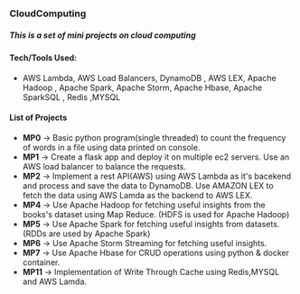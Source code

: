 ### CloudComputing

##### This is a set of mini projects on cloud computing 

#### Tech/Tools Used:
* AWS Lambda, AWS Load Balancers, DynamoDB , AWS LEX, Apache Hadoop , Apache Spark, Apache Storm, Apache Hbase, Apache SparkSQL , Redis ,MYSQL

#### List of Projects 

* **MP0** -> Basic python program(single threaded) to count the frequency of words in a file using data printed on console.
* **MP1** -> Create a flask app and deploy it on multiple ec2 servers. Use an AWS load balancer to balance the requests.
* **MP2** -> Implement a rest API(AWS) using AWS Lambda as it's bacekend and process and save the data to DynamoDB. Use AMAZON LEX to fetch the data using AWS Lamda as the backend to AWS LEX.
* **MP4** -> Use Apache Hadoop for fetching useful insights from the books's dataset using Map Reduce. (HDFS is used for Apache Hadoop)
* **MP5** -> Use Apache Spark for fetching useful insights from datasets. (RDDs are used by Apache Spark)
* **MP6** -> Use Apache Storm Streaming for fetching useful insights.
* **MP7** -> Use Apache Hbase for CRUD operations using python & docker container.
* **MP11** -> Implementation of Write Through Cache using Redis,MYSQL and AWS Lamda.

